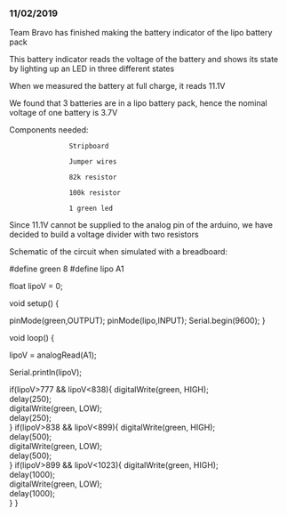 ### 11/02/2019

Team Bravo has finished making the battery indicator of the lipo battery pack

This battery indicator reads the voltage of the battery and shows its state by lighting up an LED in three different states

When we measured the battery at full charge, it reads 11.1V

We found that 3 batteries are in a lipo battery pack, hence the nominal voltage of one battery is 3.7V 

Components needed: 
                   
                   Stripboard
                   
                   Jumper wires
                   
                   82k resistor
                   
                   100k resistor 
                   
                   1 green led 
                   

Since 11.1V cannot be supplied to the analog pin of the arduino, we have decided to build a voltage divider with two resistors

Schematic of the circuit when simulated with a breadboard:

#define green 8
#define lipo  A1
 
float lipoV = 0;
 
 
 
 
 
void setup() {
 

pinMode(green,OUTPUT);
pinMode(lipo,INPUT);
Serial.begin(9600);
}
 
void loop() {
 
lipoV = analogRead(A1);
 
 
Serial.println(lipoV);
 
if(lipoV>777 && lipoV<838){
  digitalWrite(green, HIGH);   
  delay(250);                       
  digitalWrite(green, LOW);   
  delay(250);                       
}
if(lipoV>838 && lipoV<899){
  digitalWrite(green, HIGH);   
  delay(500);                     
  digitalWrite(green, LOW);    
  delay(500);                       
}
if(lipoV>899 && lipoV<1023){
 digitalWrite(green, HIGH);   
  delay(1000);                     
  digitalWrite(green, LOW);    
  delay(1000);    
}
}
